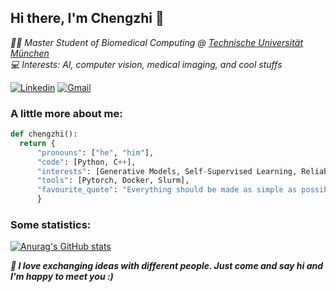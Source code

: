 <h2> Hi there, I'm Chengzhi 👋 </h2>
<p><em> 👨‍🎓 Master Student of Biomedical Computing @ <a href="http://www.unb.br"> Technische Universität München</a>
  </br>  💻 Interests: AI, computer vision, medical imaging, and cool stuffs  </a><p></em>
 
[![Linkedin](https://img.shields.io/badge/-LinkedIn-blue?style=flat&logo=Linkedin&logoColor=white)](https://www.linkedin.com/in/chengzhi-shen/)
[![Gmail](https://img.shields.io/badge/-Gmail-c14438?style=flat&logo=Gmail&logoColor=white)](mailto:cz.shen.work@gmail.com)

### A little more about me:

```python
def chengzhi():
  return {
      "pronouns": ["he", "him"],
      "code": [Python, C++],
      "interests": [Generative Models, Self-Supervised Learning, Reliable AI], 
      "tools": [Pytorch, Docker, Slurm],
      "favourite_quote": "Everything should be made as simple as possible, but not simpler."
      }
```

### Some statistics:
[![Anurag's GitHub stats](https://github-readme-stats.vercel.app/api?username=Leooo-Shen&theme=tokyonight&show_icons=true)](https://github.com/anuraghazra/github-readme-stats)

<b><em>🔭 I love exchanging ideas with different people. Just come and say hi and I'm happy to meet you :) </b></a><em>
